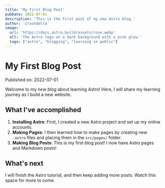 ```yaml
---
title: 'My First Blog Post'
pubDate: 2022-07-01
description: 'This is the first post of my new Astro blog.'
author: 'crashdelta'
image:
  url: 'https://docs.astro.build/assets/rose.webp'
  alt: 'The Astro logo on a dark background with a pink glow.'
  tags: ["astro", "blogging", "learning in public"]
---
```


# My First Blog Post

Published on: 2022-07-01

Welcome to my _new blog_ about learning Astro! Here, I will share my learning journey as I build a new website.

## What I've accomplished

1. **Installing Astro**: First, I created a new Astro project and set up my online accounts.
2. **Making Pages**: I then learned how to make pages by creating new `.astro` files and placing them in the `src/pages/` folder.
3. **Making Blog Posts**: This is my first blog post! I now have Astro pages and Markdown posts!

## What's next

I will finish the Astro tutorial, and then keep adding more posts. Watch this space for more to come.
